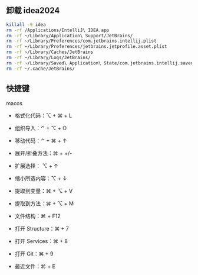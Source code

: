 

## 卸载 idea2024

```bash
killall -9 idea
rm -rf /Applications/IntelliJ\ IDEA.app
rm -rf ~/Library/Application\ Support/JetBrains/
rm -rf ~/Library/Preferences/com.jetbrains.intellij.plist
rm -rf ~/Library/Preferences/jetbrains.jetprofile.asset.plist
rm -rf ~/Library/Caches/JetBrains
rm -rf ~/Library/Logs/JetBrains/
rm -rf ~/Library/Saved\ Application\ State/com.jetbrains.intellij.savedState/
rm -rf ~/.cache/JetBrains/
```

## 快捷键

macos

- 格式化代码：⌥ + ⌘ + L
- 组织导入：⌃ + ⌥ + O
- 移动代码：⌃ + ⌘ +  ↑
- 展开/折叠方法：⌘ + +/-
- 扩展选择： ⌥ + ↑
- 缩小所选内容：⌥ + ↓
- 提取到变量：⌘ + ⌥ + V
- 提取到方法：⌘ + ⌥ + M
- 文件结构：⌘ + F12
- 打开 Structure：⌘ + 7
- 打开 Services：⌘ + 8
- 打开 Git：⌘ + 9

- 最近文件：⌘ + E
